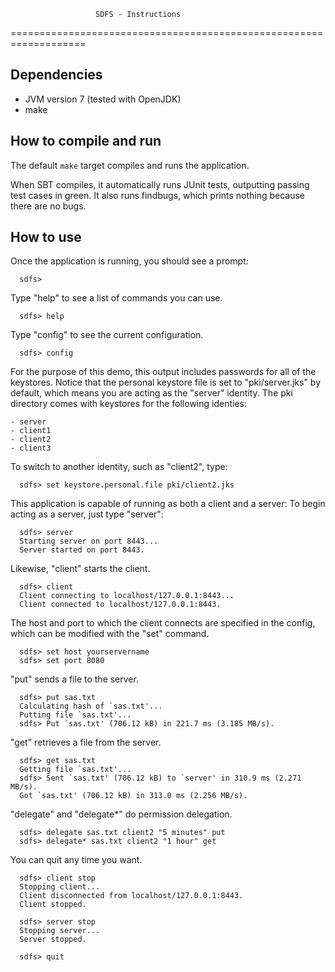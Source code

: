 
                       SDFS - Instructions
===================================================================

 Dependencies
--------------

  - JVM version 7 (tested with OpenJDK)
  - make

 How to compile and run
------------------------

  The default `make` target compiles and runs the application.

  When SBT compiles, it automatically runs JUnit tests, outputting passing
  test cases in green. It also runs findbugs, which prints nothing because
  there are no bugs.

 How to use
------------

  Once the application is running, you should see a prompt:

      sdfs>

  Type "help" to see a list of commands you can use.

      sdfs> help

  Type "config" to see the current configuration.

      sdfs> config

  For the purpose of this demo, this output includes passwords for all of
  the keystores. Notice that the personal keystore file is set to
  "pki/server.jks" by default, which means you are acting as the "server"
  identity. The pki directory comes with keystores for the following identies:

    - server
    - client1
    - client2
    - client3

  To switch to another identity, such as "client2", type:

      sdfs> set keystore.personal.file pki/client2.jks

  This application is capable of running as both a client and a server:
  To begin acting as a server, just type "server":

      sdfs> server
      Starting server on port 8443...
      Server started on port 8443.

  Likewise, "client" starts the client.

      sdfs> client
      Client connecting to localhost/127.0.0.1:8443...
      Client connected to localhost/127.0.0.1:8443.

  The host and port to which the client connects are specified in the config,
  which can be modified with the "set" command.

      sdfs> set host yourservername
      sdfs> set port 8080

  "put" sends a file to the server.

      sdfs> put sas.txt
      Calculating hash of `sas.txt'...
      Putting file `sas.txt'...
      sdfs> Put `sas.txt' (706.12 kB) in 221.7 ms (3.185 MB/s).

  "get" retrieves a file from the server.

      sdfs> get sas.txt
      Getting file `sas.txt'...
      sdfs> Sent `sas.txt' (706.12 kB) to `server' in 310.9 ms (2.271 MB/s).
      Got `sas.txt' (706.12 kB) in 313.0 ms (2.256 MB/s).

  "delegate" and "delegate*" do permission delegation.

      sdfs> delegate sas.txt client2 "5 minutes" put
      sdfs> delegate* sas.txt client2 "1 hour" get

  You can quit any time you want.

      sdfs> client stop
      Stopping client...
      Client disconnected from localhost/127.0.0.1:8443.
      Client stopped.

      sdfs> server stop
      Stopping server...
      Server stopped.

      sdfs> quit

